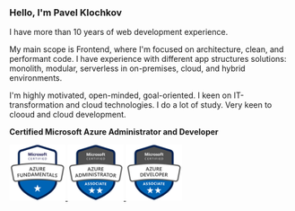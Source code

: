 ### Hello, I'm Pavel Klochkov 
I have more than 10 years of web development experience. 

My main scope is Frontend, where I'm focused on architecture, clean, and performant code. I have experience with different app structures solutions: monolith, modular, serverless in on-premises, cloud, and hybrid environments. 

I'm highly motivated, open-minded, goal-oriented. I keen on IT-transformation and cloud technologies. I do a lot of study. Very keen to clooud and cloud development.

**Certified Microsoft Azure Administrator and Developer**
<div align="left">
    <a href="https://www.youracclaim.com/earner/earned/badge/dd136db4-a63b-4743-8341-5498413bf659" target="_blank" rel="noopener noreferrer">
        <img src="https://raw.githubusercontent.com/ckomop0x/ckomop0x/master/azure-fundamentals-600x600.png" height="100" />
    </a>
    <a href="https://www.youracclaim.com/badges/835d4d0d-bf05-4703-801c-fd117209af72" target="_blank" rel="noopener noreferrer">
        <img src="https://raw.githubusercontent.com/ckomop0x/ckomop0x/master/azure-administrator-associate-600x600.png" height="100" />
    </a> 
    <a href="https://www.youracclaim.com/earner/earned/badge/835d4d0d-bf05-4703-801c-fd117209af72" target="_blank" rel="noopener noreferrer">
        <img src="https://raw.githubusercontent.com/ckomop0x/ckomop0x/master/azure-developer-associate-600x600.png" height="100" />
    </a>
       
</div>
